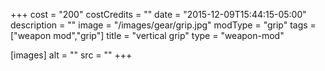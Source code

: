 +++
cost = "200"
costCredits = ""
date = "2015-12-09T15:44:15-05:00"
description = ""
image = "/images/gear/grip.jpg"
modType = "grip"
tags = ["weapon mod","grip"]
title = "vertical grip"
type = "weapon-mod"

[images]
  alt = ""
  src = ""
+++
